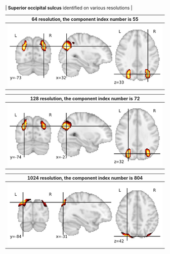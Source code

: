 


| **Superior occipital sulcus** identified on various resolutions |

| 64 resolution, the component index number is 55|  
|:---:|  
| ![Component 64](../64/final/55.jpg "From component 64: Superior occipital sulcus") |

| 128 resolution, the component index number is 72|  
|:---:|  
| ![Component 128](../128/final/72.jpg "From component 128: Superior occipital sulcus") |

| 1024 resolution, the component index number is 804|  
|:---:|  
| ![Component 1024](../1024/final/804.jpg "From component 1024: Superior occipital sulcus") |
